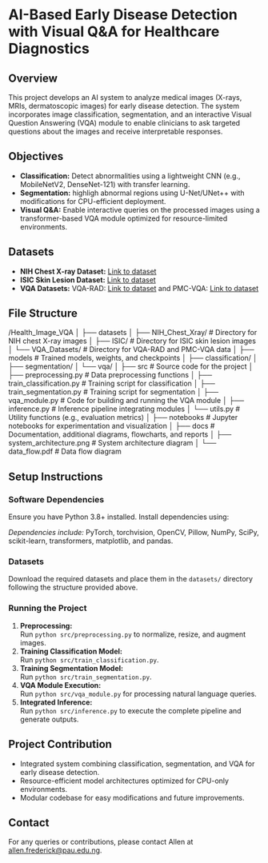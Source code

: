 # AI-Based Early Disease Detection with Visual Q&A for Healthcare Diagnostics

## Overview
This project develops an AI system to analyze medical images (X-rays, MRIs, dermatoscopic images) for early disease detection. The system incorporates image classification, segmentation, and an interactive Visual Question Answering (VQA) module to enable clinicians to ask targeted questions about the images and receive interpretable responses.

## Objectives
- **Classification:** Detect abnormalities using a lightweight CNN (e.g., MobileNetV2, DenseNet-121) with transfer learning.
- **Segmentation:** highligh abnormal regions using U-Net/UNet++ with modifications for CPU-efficient deployment.
- **Visual Q&A:** Enable interactive queries on the processed images using a transformer-based VQA module optimized for resource-limited environments.

## Datasets
- **NIH Chest X-ray Dataset:** [Link to dataset]([https://nihcc.app.box.com/v/ChestXray-NIHCC/folder/37178474737])
- **ISIC Skin Lesion Dataset:** [Link to dataset](https://www.isic-archive.com)
- **VQA Datasets:** VQA-RAD: [Link to dataset]([https://osf.io/89kps]) and PMC-VQA: [Link to dataset]([https://huggingface.co/datasets/RadGenome/PMC-VQA])
## File Structure

/Health_Image_VQA
│
├── datasets
│   ├── NIH_Chest_Xray/      # Directory for NIH chest X-ray images
│   ├── ISIC/                # Directory for ISIC skin lesion images
│   └── VQA_Datasets/        # Directory for VQA-RAD and PMC-VQA data
│
├── models                   # Trained models, weights, and checkpoints
│   ├── classification/
│   ├── segmentation/
│   └── vqa/
│
├── src                      # Source code for the project
│   ├── preprocessing.py     # Data preprocessing functions
│   ├── train_classification.py   # Training script for classification
│   ├── train_segmentation.py     # Training script for segmentation
│   ├── vqa_module.py        # Code for building and running the VQA module
│   ├── inference.py         # Inference pipeline integrating modules
│   └── utils.py             # Utility functions (e.g., evaluation metrics)
│
├── notebooks                # Jupyter notebooks for experimentation and visualization
│
├── docs                     # Documentation, additional diagrams, flowcharts, and reports
│   ├── system_architecture.png  # System architecture diagram
│   └── data_flow.pdf        # Data flow diagram



## Setup Instructions

### Software Dependencies
Ensure you have Python 3.8+ installed. Install dependencies using:

*Dependencies include:* PyTorch, torchvision, OpenCV, Pillow, NumPy, SciPy, scikit-learn, transformers, matplotlib, and pandas.

### Datasets
Download the required datasets and place them in the `datasets/` directory following the structure provided above.

### Running the Project
1. **Preprocessing:**  
   Run `python src/preprocessing.py` to normalize, resize, and augment images.
2. **Training Classification Model:**  
   Run `python src/train_classification.py`.
3. **Training Segmentation Model:**  
   Run `python src/train_segmentation.py`.
4. **VQA Module Execution:**  
   Run `python src/vqa_module.py` for processing natural language queries.
5. **Integrated Inference:**  
   Run `python src/inference.py` to execute the complete pipeline and generate outputs.

## Project Contribution
- Integrated system combining classification, segmentation, and VQA for early disease detection.
- Resource-efficient model architectures optimized for CPU-only environments.
- Modular codebase for easy modifications and future improvements.

## Contact
For any queries or contributions, please contact Allen at allen.frederick@pau.edu.ng.

